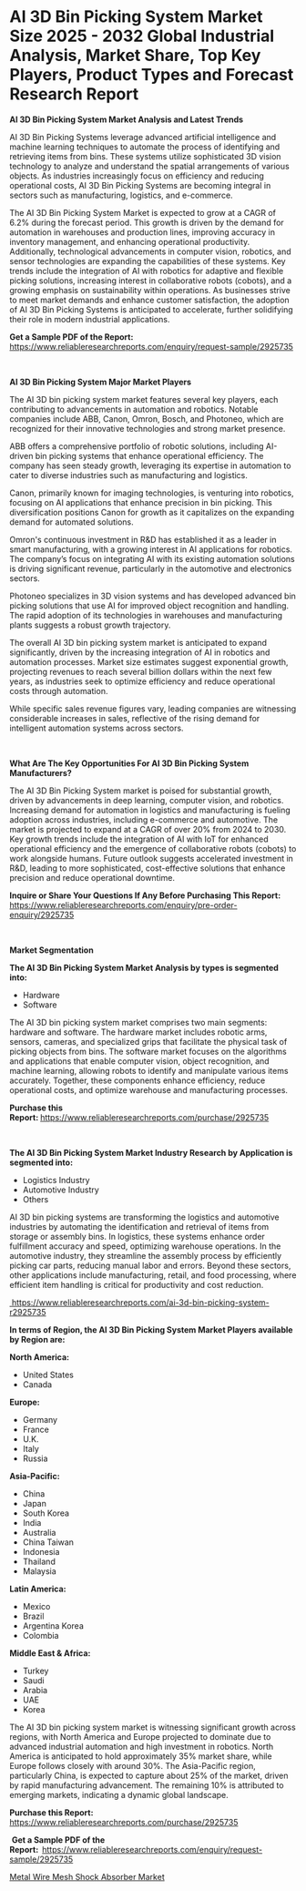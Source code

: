 <p><h1>AI 3D Bin Picking System Market Size 2025 - 2032 Global Industrial Analysis, Market Share, Top Key Players, Product Types and Forecast Research Report</h1></p><p><strong>AI 3D Bin Picking System Market Analysis and Latest Trends</strong></p>
<p><p>AI 3D Bin Picking Systems leverage advanced artificial intelligence and machine learning techniques to automate the process of identifying and retrieving items from bins. These systems utilize sophisticated 3D vision technology to analyze and understand the spatial arrangements of various objects. As industries increasingly focus on efficiency and reducing operational costs, AI 3D Bin Picking Systems are becoming integral in sectors such as manufacturing, logistics, and e-commerce.</p><p>The AI 3D Bin Picking System Market is expected to grow at a CAGR of 6.2% during the forecast period. This growth is driven by the demand for automation in warehouses and production lines, improving accuracy in inventory management, and enhancing operational productivity. Additionally, technological advancements in computer vision, robotics, and sensor technologies are expanding the capabilities of these systems. Key trends include the integration of AI with robotics for adaptive and flexible picking solutions, increasing interest in collaborative robots (cobots), and a growing emphasis on sustainability within operations. As businesses strive to meet market demands and enhance customer satisfaction, the adoption of AI 3D Bin Picking Systems is anticipated to accelerate, further solidifying their role in modern industrial applications.</p></p>
<p><strong>Get a Sample PDF of the Report:&nbsp;</strong> <a href="https://www.reliableresearchreports.com/enquiry/request-sample/2925735?utm_campaign=2219&utm_medium=2&utm_source=Github&utm_content=ia&utm_term=12032025&utm_id=ai-3d-bin-picking-system">https://www.reliableresearchreports.com/enquiry/request-sample/2925735</a></p>
<p>&nbsp;</p>
<p><strong>AI 3D Bin Picking System Major Market Players</strong></p>
<p><p>The AI 3D bin picking system market features several key players, each contributing to advancements in automation and robotics. Notable companies include ABB, Canon, Omron, Bosch, and Photoneo, which are recognized for their innovative technologies and strong market presence.</p><p>ABB offers a comprehensive portfolio of robotic solutions, including AI-driven bin picking systems that enhance operational efficiency. The company has seen steady growth, leveraging its expertise in automation to cater to diverse industries such as manufacturing and logistics.</p><p>Canon, primarily known for imaging technologies, is venturing into robotics, focusing on AI applications that enhance precision in bin picking. This diversification positions Canon for growth as it capitalizes on the expanding demand for automated solutions.</p><p>Omron's continuous investment in R&D has established it as a leader in smart manufacturing, with a growing interest in AI applications for robotics. The company’s focus on integrating AI with its existing automation solutions is driving significant revenue, particularly in the automotive and electronics sectors.</p><p>Photoneo specializes in 3D vision systems and has developed advanced bin picking solutions that use AI for improved object recognition and handling. The rapid adoption of its technologies in warehouses and manufacturing plants suggests a robust growth trajectory.</p><p>The overall AI 3D bin picking system market is anticipated to expand significantly, driven by the increasing integration of AI in robotics and automation processes. Market size estimates suggest exponential growth, projecting revenues to reach several billion dollars within the next few years, as industries seek to optimize efficiency and reduce operational costs through automation.</p><p>While specific sales revenue figures vary, leading companies are witnessing considerable increases in sales, reflective of the rising demand for intelligent automation systems across sectors.</p></p>
<p>&nbsp;</p>
<p><strong>What Are The Key Opportunities For AI 3D Bin Picking System Manufacturers?</strong></p>
<p><p>The AI 3D Bin Picking System market is poised for substantial growth, driven by advancements in deep learning, computer vision, and robotics. Increasing demand for automation in logistics and manufacturing is fueling adoption across industries, including e-commerce and automotive. The market is projected to expand at a CAGR of over 20% from 2024 to 2030. Key growth trends include the integration of AI with IoT for enhanced operational efficiency and the emergence of collaborative robots (cobots) to work alongside humans. Future outlook suggests accelerated investment in R&D, leading to more sophisticated, cost-effective solutions that enhance precision and reduce operational downtime.</p></p>
<p><strong>Inquire or Share Your Questions If Any Before Purchasing This Report:</strong> <a href="https://www.reliableresearchreports.com/enquiry/pre-order-enquiry/2925735?utm_campaign=2219&utm_medium=2&utm_source=Github&utm_content=ia&utm_term=12032025&utm_id=ai-3d-bin-picking-system">https://www.reliableresearchreports.com/enquiry/pre-order-enquiry/2925735</a></p>
<p>&nbsp;</p>
<p><strong>Market Segmentation</strong></p>
<p><strong>The AI 3D Bin Picking System Market Analysis by types is segmented into:</strong></p>
<p><ul><li>Hardware</li><li>Software</li></ul></p>
<p><p>The AI 3D bin picking system market comprises two main segments: hardware and software. The hardware market includes robotic arms, sensors, cameras, and specialized grips that facilitate the physical task of picking objects from bins. The software market focuses on the algorithms and applications that enable computer vision, object recognition, and machine learning, allowing robots to identify and manipulate various items accurately. Together, these components enhance efficiency, reduce operational costs, and optimize warehouse and manufacturing processes.</p></p>
<p><strong>Purchase this Report:&nbsp;</strong><a href="https://www.reliableresearchreports.com/purchase/2925735?utm_campaign=2219&utm_medium=2&utm_source=Github&utm_content=ia&utm_term=12032025&utm_id=ai-3d-bin-picking-system">https://www.reliableresearchreports.com/purchase/2925735</a></p>
<p>&nbsp;</p>
<p><strong>The AI 3D Bin Picking System Market Industry Research by Application is segmented into:</strong></p>
<p><ul><li>Logistics Industry</li><li>Automotive Industry</li><li>Others</li></ul></p>
<p><p>AI 3D bin picking systems are transforming the logistics and automotive industries by automating the identification and retrieval of items from storage or assembly bins. In logistics, these systems enhance order fulfillment accuracy and speed, optimizing warehouse operations. In the automotive industry, they streamline the assembly process by efficiently picking car parts, reducing manual labor and errors. Beyond these sectors, other applications include manufacturing, retail, and food processing, where efficient item handling is critical for productivity and cost reduction.</p></p>
<p><a href="https://www.reliableresearchreports.com/ai-3d-bin-picking-system-r2925735?utm_campaign=2219&utm_medium=2&utm_source=Github&utm_content=ia&utm_term=12032025&utm_id=ai-3d-bin-picking-system">&nbsp;https://www.reliableresearchreports.com/ai-3d-bin-picking-system-r2925735</a></p>
<p><strong>In terms of Region, the AI 3D Bin Picking System Market Players available by Region are:</strong></p>
<p>
    <p> <strong> North America: </strong>
        <ul>
            <li>United States</li>
            <li>Canada</li>
        </ul>
        </p> 
    <p> <strong> Europe: </strong>
        <ul>
            <li>Germany</li>
            <li>France</li>
            <li>U.K.</li>
            <li>Italy</li>
            <li>Russia</li>
        </ul>
        </p> 
    <p> <strong> Asia-Pacific: </strong>
        <ul>
            <li>China</li>
            <li>Japan</li>
            <li>South Korea</li>
            <li>India</li>
            <li>Australia</li>
            <li>China Taiwan</li>
            <li>Indonesia</li>
            <li>Thailand</li>
            <li>Malaysia</li>
        </ul>
        </p> 
    <p> <strong> Latin America: </strong>
        <ul>
            <li>Mexico</li>
            <li>Brazil</li>
            <li>Argentina Korea</li>
            <li>Colombia</li>
        </ul>
        </p> 
    <p> <strong> Middle East & Africa: </strong>
        <ul>
            <li>Turkey</li>
            <li>Saudi</li>
            <li>Arabia</li>
            <li>UAE</li>
            <li>Korea</li>
        </ul>
    </p>
    </p>
<p><p>The AI 3D bin picking system market is witnessing significant growth across regions, with North America and Europe projected to dominate due to advanced industrial automation and high investment in robotics. North America is anticipated to hold approximately 35% market share, while Europe follows closely with around 30%. The Asia-Pacific region, particularly China, is expected to capture about 25% of the market, driven by rapid manufacturing advancement. The remaining 10% is attributed to emerging markets, indicating a dynamic global landscape.</p></p>
<p><strong>Purchase this Report: </strong><a href="https://www.reliableresearchreports.com/purchase/2925735?utm_campaign=2219&utm_medium=2&utm_source=Github&utm_content=ia&utm_term=12032025&utm_id=ai-3d-bin-picking-system">https://www.reliableresearchreports.com/purchase/2925735</a></p>
<p>&nbsp;<strong>Get a Sample PDF of the Report:&nbsp;&nbsp;</strong><a href="https://www.reliableresearchreports.com/enquiry/request-sample/2925735?utm_campaign=2219&utm_medium=2&utm_source=Github&utm_content=ia&utm_term=12032025&utm_id=ai-3d-bin-picking-system">https://www.reliableresearchreports.com/enquiry/request-sample/2925735</a></p>
<p><strong></strong></p>
<p><p><a href="https://github.com/MariaWashington76/Market-Research-Report-List-2/blob/main/metal-wire-mesh-shock-absorber-market.md?utm_campaign=2219&utm_medium=2&utm_source=Github&utm_content=ia&utm_term=12032025&utm_id=ai-3d-bin-picking-system">Metal Wire Mesh Shock Absorber Market</a></p></p>